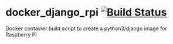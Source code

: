 # docker_django_rpi [![Build Status](https://travis-ci.org/zsolthajdu/algoretum_django_rpi.svg?branch=master)](https://travis-ci.org/zsolthajdu/algoretum_django_rpi)

Docker container build script to create a python3/django image for Raspberry Pi

